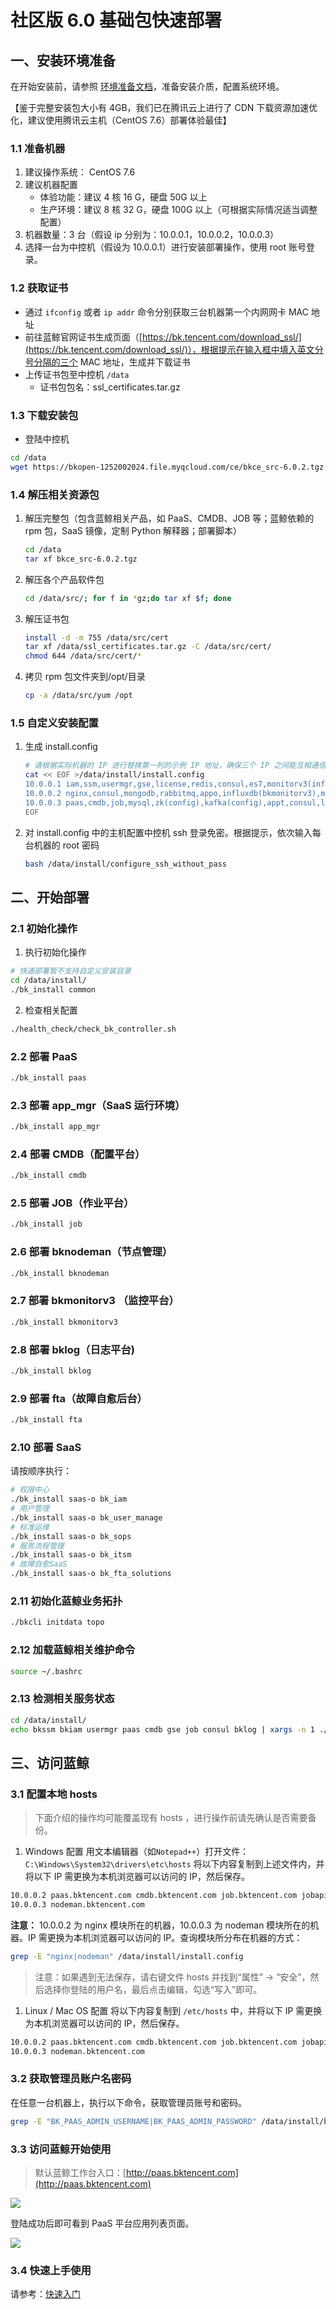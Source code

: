 # 社区版 6.0 基础包快速部署

## 一、安装环境准备

在开始安装前，请参照 [环境准备文档](../环境准备/get_ready.md)，准备安装介质，配置系统环境。

【鉴于完整安装包大小有 4GB，我们已在腾讯云上进行了 CDN 下载资源加速优化，建议使用腾讯云主机（CentOS 7.6）部署体验最佳】

###  1.1 准备机器

1. 建议操作系统： CentOS 7.6 
2. 建议机器配置
   - 体验功能：建议 4 核 16 G，硬盘 50G 以上
   - 生产环境：建议 8 核 32 G，硬盘 100G 以上（可根据实际情况适当调整配置）
3. 机器数量：3 台（假设 ip 分别为：10.0.0.1，10.0.0.2，10.0.0.3）
4. 选择一台为中控机（假设为 10.0.0.1）进行安装部署操作，使用 root 账号登录。

### 1.2 获取证书

- 通过 `ifconfig` 或者 `ip addr` 命令分别获取三台机器第一个内网网卡 MAC 地址
- 前往蓝鲸官网证书生成页面（[https://bk.tencent.com/download_ssl/](https://bk.tencent.com/download_ssl/)），根据提示在输入框中填入英文分号分隔的三个 MAC 地址，生成并下载证书
- 上传证书包至中控机 `/data`
   - 证书包包名：ssl_certificates.tar.gz

### 1.3 下载安装包

- 登陆中控机 

```bash
cd /data
wget https://bkopen-1252002024.file.myqcloud.com/ce/bkce_src-6.0.2.tgz
```

### 1.4 解压相关资源包

1. 解压完整包（包含蓝鲸相关产品，如 PaaS、CMDB、JOB 等；蓝鲸依赖的 rpm 包，SaaS 镜像，定制 Python 解释器；部署脚本）

   ```bash
   cd /data
   tar xf bkce_src-6.0.2.tgz
   ```

2. 解压各个产品软件包

   ```bash
   cd /data/src/; for f in *gz;do tar xf $f; done
   ```

3. 解压证书包

    ```bash
    install -d -m 755 /data/src/cert
    tar xf /data/ssl_certificates.tar.gz -C /data/src/cert/
    chmod 644 /data/src/cert/*
    ```
    
6.  拷贝 rpm 包文件夹到/opt/目录

    ```bash
    cp -a /data/src/yum /opt
    ```

### 1.5 自定义安装配置

1. 生成 install.config

   ```bash
   # 请根据实际机器的 IP 进行替换第一列的示例 IP 地址，确保三个 IP 之间能互相通信
   cat << EOF >/data/install/install.config
   10.0.0.1 iam,ssm,usermgr,gse,license,redis,consul,es7,monitorv3(influxdb-proxy),monitorv3(monitor),monitorv3(grafana)
   10.0.0.2 nginx,consul,mongodb,rabbitmq,appo,influxdb(bkmonitorv3),monitorv3(transfer),fta,beanstalk
   10.0.0.3 paas,cmdb,job,mysql,zk(config),kafka(config),appt,consul,log(api),nodeman(nodeman)
   EOF
   ```

2. 对  install.config  中的主机配置中控机 ssh 登录免密。根据提示，依次输入每台机器的 root 密码

   ```bash
   bash /data/install/configure_ssh_without_pass
   ```

## 二、开始部署

### 2.1 初始化操作

1. 执行初始化操作

```bash
# 快速部署暂不支持自定义安装目录
cd /data/install/
./bk_install common
```

2. 检查相关配置

```bash
./health_check/check_bk_controller.sh
```

### 2.2 部署 PaaS 

```bash
./bk_install paas
```

### 2.3 部署 app_mgr（SaaS 运行环境）

```bash
./bk_install app_mgr
```

### 2.4 部署 CMDB（配置平台）

```bash
./bk_install cmdb
```

### 2.5 部署 JOB（作业平台）

```bash
./bk_install job
```

### 2.6 部署 bknodeman（节点管理）

```bash
./bk_install bknodeman
```

### 2.7 部署 bkmonitorv3 （监控平台）

```bash
./bk_install bkmonitorv3
```

### 2.8 部署 bklog（日志平台)

```bash
./bk_install bklog
```

### 2.9 部署 fta（故障自愈后台）

```bash
./bk_install fta
```

### 2.10 部署 SaaS

请按顺序执行：
```bash
# 权限中心
./bk_install saas-o bk_iam
# 用户管理
./bk_install saas-o bk_user_manage
# 标准运维
./bk_install saas-o bk_sops
# 服务流程管理
./bk_install saas-o bk_itsm
# 故障自愈SaaS
./bk_install saas-o bk_fta_solutions
```

### 2.11 初始化蓝鲸业务拓扑

```bash
./bkcli initdata topo
```

### 2.12 加载蓝鲸相关维护命令

```bash
source ~/.bashrc
```

### 2.13 检测相关服务状态

```bash
cd /data/install/
echo bkssm bkiam usermgr paas cmdb gse job consul bklog | xargs -n 1 ./bkcli check
```

## 三、访问蓝鲸

### 3.1 配置本地 hosts

> 下面介绍的操作均可能覆盖现有 hosts ，进行操作前请先确认是否需要备份。

1. Windows 配置
用文本编辑器（如`Notepad++`）打开文件：
`C:\Windows\System32\drivers\etc\hosts`
将以下内容复制到上述文件内，并将以下 IP 需更换为本机浏览器可以访问的 IP，然后保存。
```bash
10.0.0.2 paas.bktencent.com cmdb.bktencent.com job.bktencent.com jobapi.bktencent.com
10.0.0.3 nodeman.bktencent.com
```
**注意：** 10.0.0.2 为 nginx 模块所在的机器，10.0.0.3 为 nodeman 模块所在的机器。IP 需更换为本机浏览器可以访问的 IP。查询模块所分布在机器的方式：

```bash
grep -E "nginx|nodeman" /data/install/install.config
```

> 注意：如果遇到无法保存，请右键文件 hosts 并找到“属性” -> “安全”，然后选择你登陆的用户名，最后点击编辑，勾选“写入”即可。

1. Linux / Mac OS 配置
将以下内容复制到 `/etc/hosts` 中，并将以下 IP 需更换为本机浏览器可以访问的 IP，然后保存。
```bash
10.0.0.2 paas.bktencent.com cmdb.bktencent.com job.bktencent.com jobapi.bktencent.com
10.0.0.3 nodeman.bktencent.com
```

### 3.2 获取管理员账户名密码

在任意一台机器上，执行以下命令，获取管理员账号和密码。

```bash
grep -E "BK_PAAS_ADMIN_USERNAME|BK_PAAS_ADMIN_PASSWORD" /data/install/bin/04-final/usermgr.env
```

### 3.3 访问蓝鲸开始使用

> 默认蓝鲸工作台入口：[http://paas.bktencent.com](http://paas.bktencent.com)

![](../../assets/login.png)

登陆成功后即可看到 PaaS 平台应用列表页面。

![](../../assets/paas_home.png)

### 3.4 快速上手使用

请参考：[快速入门](../../../../快速入门/quick-start-v6.0.md)